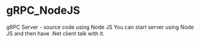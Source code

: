 # gRPC_NodeJS
gRPC Server - source code using Node JS
You can start server using Node JS and then have .Net client talk with it.
